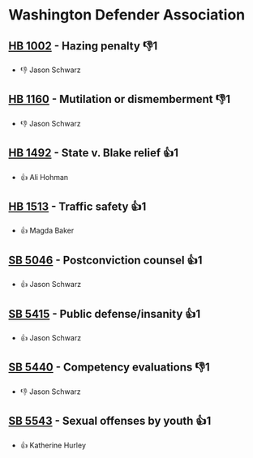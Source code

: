 # Washington Defender Association

## [HB 1002](/bill/2023-24/hb/1002/) - Hazing penalty  👎1 
* 👎 Jason Schwarz

## [HB 1160](/bill/2023-24/hb/1160/) - Mutilation or dismemberment  👎1 
* 👎 Jason Schwarz

## [HB 1492](/bill/2023-24/hb/1492/) - State v. Blake relief 👍1  
* 👍 Ali Hohman

## [HB 1513](/bill/2023-24/hb/1513/) - Traffic safety 👍1  
* 👍 Magda Baker

## [SB 5046](/bill/2023-24/sb/5046/) - Postconviction counsel 👍1  
* 👍 Jason Schwarz

## [SB 5415](/bill/2023-24/sb/5415/) - Public defense/insanity 👍1  
* 👍 Jason Schwarz

## [SB 5440](/bill/2023-24/sb/5440/) - Competency evaluations  👎1 
* 👎 Jason Schwarz

## [SB 5543](/bill/2023-24/sb/5543/) - Sexual offenses by youth 👍1  
* 👍 Katherine Hurley